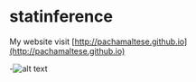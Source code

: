 statinference
=============

My website visit [http://pachamaltese.github.io](http://pachamaltese.github.io)

-![alt text](http://mirrors.creativecommons.org/presskit/buttons/88x31/png/by-nc-sa.png "Under Creative Commons license")
